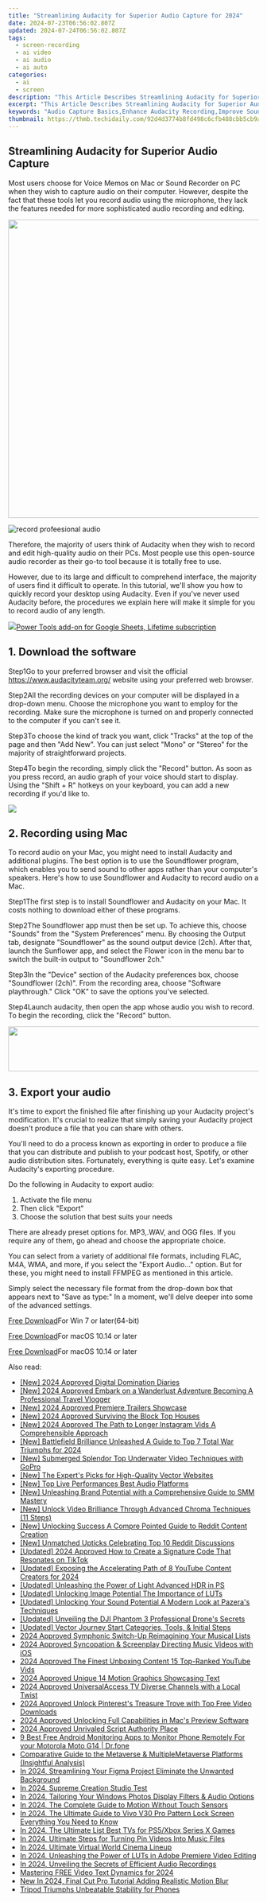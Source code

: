 ```yaml
---
title: "Streamlining Audacity for Superior Audio Capture for 2024"
date: 2024-07-23T06:56:02.807Z
updated: 2024-07-24T06:56:02.807Z
tags: 
  - screen-recording
  - ai video
  - ai audio
  - ai auto
categories: 
  - ai
  - screen
description: "This Article Describes Streamlining Audacity for Superior Audio Capture for 2024"
excerpt: "This Article Describes Streamlining Audacity for Superior Audio Capture for 2024"
keywords: "Audio Capture Basics,Enhance Audacity Recording,Improve Sound Quality Audacity,Streamlined Audacity Techniques,Advanced Audacity Settings,Optimize Audio Audacity,Efficient Audacity Usage"
thumbnail: https://thmb.techidaily.com/92d4d3774b8fd498c6cfb488cbb5cb9a7cceb0aea3bc2d6cdbbe36e4703b4b56.jpg
---
```


## Streamlining Audacity for Superior Audio Capture

Most users choose for Voice Memos on Mac or Sound Recorder on PC when they wish to capture audio on their computer. However, despite the fact that these tools let you record audio using the microphone, they lack the features needed for more sophisticated audio recording and editing.

<!-- affiliate ads begin -->
<a href="https://appsumo.8odi.net/c/5597632/2087394/7443" target="_top" id="2087394"><img src="//a.impactradius-go.com/display-ad/7443-2087394" border="0" alt="" width="1200" height="600"/></a><img height="0" width="0" src="https://appsumo.8odi.net/i/5597632/2087394/7443" style="position:absolute;visibility:hidden;" border="0" />
<!-- affiliate ads end -->
![record profeesional audio](https://images.wondershare.com/filmora/article-images/Audacity-add-audio.jpg)

Therefore, the majority of users think of Audacity when they wish to record and edit high-quality audio on their PCs. Most people use this open-source audio recorder as their go-to tool because it is totally free to use.

However, due to its large and difficult to comprehend interface, the majority of users find it difficult to operate. In this tutorial, we'll show you how to quickly record your desktop using Audacity. Even if you've never used Audacity before, the procedures we explain here will make it simple for you to record audio of any length.

<!-- affiliate ads begin -->
<a href="https://secure.2checkout.com/order/checkout.php?PRODS=4726807&QTY=1&AFFILIATE=108875&CART=1"><img src="https://secure.avangate.com/images/merchant/c14a8df1e1b4d5297e9cb30cb34d5a00/products/copy_copy_power-tools-48.png" border="0">Power Tools add-on for Google Sheets, Lifetime subscription</a>
<!-- affiliate ads end -->
## 1\. Download the software

Step1Go to your preferred browser and visit the official <https://www.audacityteam.org/> website using your preferred web browser.

Step2All the recording devices on your computer will be displayed in a drop-down menu. Choose the microphone you want to employ for the recording. Make sure the microphone is turned on and properly connected to the computer if you can't see it.

Step3To choose the kind of track you want, click "Tracks" at the top of the page and then "Add New". You can just select "Mono" or "Stereo" for the majority of straightforward projects.

Step4To begin the recording, simply click the "Record" button. As soon as you press record, an audio graph of your voice should start to display. Using the "Shift + R" hotkeys on your keyboard, you can add a new recording if you'd like to.

<!-- affiliate ads begin -->
<a href="https://secure.2checkout.com/order/checkout.php?PRODS=45152835&QTY=1&AFFILIATE=108875&CART=1"><img src="https://download.terabyteunlimited.com/banners/ad_800x450_d.jpg" border="0"></a>
<!-- affiliate ads end -->
## 2\. Recording using Mac

To record audio on your Mac, you might need to install Audacity and additional plugins. The best option is to use the Soundflower program, which enables you to send sound to other apps rather than your computer's speakers. Here's how to use Soundflower and Audacity to record audio on a Mac.

Step1The first step is to install Soundflower and Audacity on your Mac. It costs nothing to download either of these programs.

Step2The Soundflower app must then be set up. To achieve this, choose "Sounds" from the "System Preferences" menu. By choosing the Output tab, designate "Soundflower" as the sound output device (2ch). After that, launch the Sunflower app, and select the Flower icon in the menu bar to switch the built-in output to "Soundflower 2ch."

Step3In the "Device" section of the Audacity preferences box, choose "Soundflower (2ch)". From the recording area, choose "Software playthrough." Click "OK" to save the options you've selected.

Step4Launch audacity, then open the app whose audio you wish to record. To begin the recording, click the "Record" button.

<!-- affiliate ads begin -->
<a href="https://newchic.sjv.io/c/5597632/1659704/14420" target="_top" id="1659704"><img src="//a.impactradius-go.com/display-ad/14420-1659704" border="0" alt="" width="728" height="90"/></a><img height="0" width="0" src="https://imp.pxf.io/i/5597632/1659704/14420" style="position:absolute;visibility:hidden;" border="0" />
<!-- affiliate ads end -->
## 3\. Export your audio

It's time to export the finished file after finishing up your Audacity project's modification. It's crucial to realize that simply saving your Audacity project doesn't produce a file that you can share with others.

You'll need to do a process known as exporting in order to produce a file that you can distribute and publish to your podcast host, Spotify, or other audio distribution sites. Fortunately, everything is quite easy. Let's examine Audacity's exporting procedure.

Do the following in Audacity to export audio:

1. Activate the file menu
2. Then click "Export"
3. Choose the solution that best suits your needs

There are already preset options for. MP3,.WAV, and OGG files. If you require any of them, go ahead and choose the appropriate choice.

You can select from a variety of additional file formats, including FLAC, M4A, WMA, and more, if you select the "Export Audio..." option. But for these, you might need to install FFMPEG as mentioned in this article.

Simply select the necessary file format from the drop-down box that appears next to "Save as type:" In a moment, we'll delve deeper into some of the advanced settings.

[Free Download](https://tools.techidaily.com/wondershare/filmora/download/)For Win 7 or later(64-bit)

[Free Download](https://tools.techidaily.com/wondershare/filmora/download/)For macOS 10.14 or later

[Free Download](https://tools.techidaily.com/wondershare/filmora/download/)For macOS 10.14 or later

<ins class="adsbygoogle"
     style="display:block"
     data-ad-format="autorelaxed"
     data-ad-client="ca-pub-7571918770474297"
     data-ad-slot="1223367746"></ins>

<ins class="adsbygoogle"
     style="display:block"
     data-ad-format="autorelaxed"
     data-ad-client="ca-pub-7571918770474297"
     data-ad-slot="1223367746"></ins>



<ins class="adsbygoogle"
     style="display:block"
     data-ad-client="ca-pub-7571918770474297"
     data-ad-slot="8358498916"
     data-ad-format="auto"
     data-full-width-responsive="true"></ins>




<span class="atpl-alsoreadstyle">Also read:</span>
<div><ul>
<li><a href="https://twitter-videos.techidaily.com/new-2024-approved-digital-domination-diaries/"><u>[New] 2024 Approved  Digital Domination Diaries</u></a></li>
<li><a href="https://youtube-zero.techidaily.com/024-approved-embark-on-a-wanderlust-adventure-becoming-a-professional-travel-vlogger/"><u>[New] 2024 Approved  Embark on a Wanderlust Adventure  Becoming A Professional Travel Vlogger</u></a></li>
<li><a href="https://fox-friendly.techidaily.com/new-2024-approved-premiere-trailers-showcase/"><u>[New] 2024 Approved  Premiere Trailers Showcase</u></a></li>
<li><a href="https://video-capture.techidaily.com/new-2024-approved-surviving-the-block-top-houses/"><u>[New] 2024 Approved  Surviving the Block  Top Houses</u></a></li>
<li><a href="https://instagram-video-files.techidaily.com/new-2024-approved-the-path-to-longer-instagram-vids-a-comprehensible-approach/"><u>[New] 2024 Approved  The Path to Longer Instagram Vids  A Comprehensible Approach</u></a></li>
<li><a href="https://on-screen-recording.techidaily.com/new-battlefield-brilliance-unleashed-a-guide-to-top-7-total-war-triumphs-for-2024/"><u>[New] Battlefield Brilliance Unleashed  A Guide to Top 7 Total War Triumphs for 2024</u></a></li>
<li><a href="https://some-guidance.techidaily.com/new-submerged-splendor-top-underwater-video-techniques-with-gopro/"><u>[New] Submerged Splendor  Top Underwater Video Techniques with GoPro</u></a></li>
<li><a href="https://some-guidance.techidaily.com/new-the-experts-picks-for-high-quality-vector-websites/"><u>[New] The Expert's Picks for High-Quality Vector Websites</u></a></li>
<li><a href="https://some-guidance.techidaily.com/new-top-live-performances-best-audio-platforms/"><u>[New] Top Live Performances  Best Audio Platforms</u></a></li>
<li><a href="https://some-guidance.techidaily.com/new-unleashing-brand-potential-with-a-comprehensive-guide-to-smm-mastery/"><u>[New] Unleashing Brand Potential with a Comprehensive Guide to SMM Mastery</u></a></li>
<li><a href="https://some-guidance.techidaily.com/new-unlock-video-brilliance-through-advanced-chroma-techniques-11-steps/"><u>[New] Unlock Video Brilliance Through Advanced Chroma Techniques (11 Steps)</u></a></li>
<li><a href="https://some-guidance.techidaily.com/new-unlocking-success-a-compre-pointed-guide-to-reddit-content-creation/"><u>[New] Unlocking Success  A Compre Pointed Guide to Reddit Content Creation</u></a></li>
<li><a href="https://some-guidance.techidaily.com/new-unmatched-upticks-celebrating-top-10-reddit-discussions/"><u>[New] Unmatched Upticks  Celebrating Top 10 Reddit Discussions</u></a></li>
<li><a href="https://tiktok-videos.techidaily.com/updated-2024-approved-how-to-create-a-signature-code-that-resonates-on-tiktok/"><u>[Updated] 2024 Approved  How to Create a Signature Code That Resonates on TikTok</u></a></li>
<li><a href="https://facebook-video-share.techidaily.com/updated-exposing-the-accelerating-path-of-8-youtube-content-creators-for-2024/"><u>[Updated] Exposing the Accelerating Path of 8 YouTube Content Creators for 2024</u></a></li>
<li><a href="https://some-guidance.techidaily.com/updated-unleashing-the-power-of-light-advanced-hdr-in-ps/"><u>[Updated] Unleashing the Power of Light  Advanced HDR in PS</u></a></li>
<li><a href="https://some-guidance.techidaily.com/updated-unlocking-image-potential-the-importance-of-luts/"><u>[Updated] Unlocking Image Potential  The Importance of LUTs</u></a></li>
<li><a href="https://some-guidance.techidaily.com/updated-unlocking-your-sound-potential-a-modern-look-at-pazeras-techniques/"><u>[Updated] Unlocking Your Sound Potential  A Modern Look at Pazera's Techniques</u></a></li>
<li><a href="https://some-guidance.techidaily.com/updated-unveiling-the-dji-phantom-3-professional-drones-secrets/"><u>[Updated] Unveiling the DJI Phantom 3 Professional Drone's Secrets</u></a></li>
<li><a href="https://some-guidance.techidaily.com/updated-vector-journey-start-categories-tools-and-initial-steps/"><u>[Updated] Vector Journey Start  Categories, Tools, & Initial Steps</u></a></li>
<li><a href="https://some-guidance.techidaily.com/2024-approved-symphonic-switch-up-reimagining-your-musical-lists/"><u>2024 Approved  Symphonic Switch-Up  Reimagining Your Musical Lists</u></a></li>
<li><a href="https://some-guidance.techidaily.com/2024-approved-syncopation-and-screenplay-directing-music-videos-with-ios/"><u>2024 Approved  Syncopation & Screenplay  Directing Music Videos with iOS</u></a></li>
<li><a href="https://some-guidance.techidaily.com/2024-approved-the-finest-unboxing-content-15-top-ranked-youtube-vids/"><u>2024 Approved  The Finest Unboxing Content  15 Top-Ranked YouTube Vids</u></a></li>
<li><a href="https://some-guidance.techidaily.com/2024-approved-unique-14-motion-graphics-showcasing-text/"><u>2024 Approved  Unique 14 Motion Graphics Showcasing Text</u></a></li>
<li><a href="https://some-guidance.techidaily.com/2024-approved-universalaccess-tv-diverse-channels-with-a-local-twist/"><u>2024 Approved  UniversalAccess TV  Diverse Channels with a Local Twist</u></a></li>
<li><a href="https://some-guidance.techidaily.com/2024-approved-unlock-pinterests-treasure-trove-with-top-free-video-downloads/"><u>2024 Approved  Unlock Pinterest's Treasure Trove with Top Free Video Downloads</u></a></li>
<li><a href="https://some-guidance.techidaily.com/2024-approved-unlocking-full-capabilities-in-macs-preview-software/"><u>2024 Approved  Unlocking Full Capabilities in Mac's Preview Software</u></a></li>
<li><a href="https://some-guidance.techidaily.com/2024-approved-unrivaled-script-authority-place/"><u>2024 Approved  Unrivaled Script Authority Place</u></a></li>
<li><a href="https://android-location.techidaily.com/9-best-free-android-monitoring-apps-to-monitor-phone-remotely-for-your-motorola-moto-g14-drfone-by-drfone-virtual/"><u>9 Best Free Android Monitoring Apps to Monitor Phone Remotely For your Motorola Moto G14 | Dr.fone</u></a></li>
<li><a href="https://extra-tips.techidaily.com/comparative-guide-to-the-metaverse-and-multiplemetaverse-platforms-insightful-analysis/"><u>Comparative Guide to the Metaverse & MultipleMetaverse Platforms (Insightful Analysis)</u></a></li>
<li><a href="https://some-guidance.techidaily.com/in-2024-streamlining-your-figma-project-eliminate-the-unwanted-background/"><u>In 2024, Streamlining Your Figma Project  Eliminate the Unwanted Background</u></a></li>
<li><a href="https://some-guidance.techidaily.com/in-2024-supreme-creation-studio-test/"><u>In 2024, Supreme Creation Studio Test</u></a></li>
<li><a href="https://some-guidance.techidaily.com/in-2024-tailoring-your-windows-photos-display-filters-and-audio-options/"><u>In 2024, Tailoring Your Windows Photos Display  Filters & Audio Options</u></a></li>
<li><a href="https://some-guidance.techidaily.com/in-2024-the-complete-guide-to-motion-without-touch-sensors/"><u>In 2024, The Complete Guide to Motion Without Touch Sensors</u></a></li>
<li><a href="https://unlock-android.techidaily.com/in-2024-the-ultimate-guide-to-vivo-v30-pro-pattern-lock-screen-everything-you-need-to-know-by-drfone-android/"><u>In 2024, The Ultimate Guide to Vivo V30 Pro Pattern Lock Screen Everything You Need to Know</u></a></li>
<li><a href="https://some-guidance.techidaily.com/in-2024-the-ultimate-list-best-tvs-for-ps5xbox-series-x-games/"><u>In 2024, The Ultimate List  Best TVs for PS5/Xbox Series X Games</u></a></li>
<li><a href="https://some-guidance.techidaily.com/in-2024-ultimate-steps-for-turning-pin-videos-into-music-files/"><u>In 2024, Ultimate Steps for Turning Pin Videos Into Music Files</u></a></li>
<li><a href="https://some-guidance.techidaily.com/in-2024-ultimate-virtual-world-cinema-lineup/"><u>In 2024, Ultimate Virtual World Cinema Lineup</u></a></li>
<li><a href="https://some-guidance.techidaily.com/in-2024-unleashing-the-power-of-luts-in-adobe-premiere-video-editing/"><u>In 2024, Unleashing the Power of LUTs in Adobe Premiere Video Editing</u></a></li>
<li><a href="https://some-guidance.techidaily.com/in-2024-unveiling-the-secrets-of-efficient-audio-recordings/"><u>In 2024, Unveiling the Secrets of Efficient Audio Recordings</u></a></li>
<li><a href="https://some-guidance.techidaily.com/mastering-free-video-text-dynamics-for-2024/"><u>Mastering FREE Video Text Dynamics for 2024</u></a></li>
<li><a href="https://video-ai-editor.techidaily.com/new-in-2024-final-cut-pro-tutorial-adding-realistic-motion-blur/"><u>New In 2024, Final Cut Pro Tutorial Adding Realistic Motion Blur</u></a></li>
<li><a href="https://extra-hints.techidaily.com/tripod-triumphs-unbeatable-stability-for-phones/"><u>Tripod Triumphs  Unbeatable Stability for Phones</u></a></li>
</ul></div>
